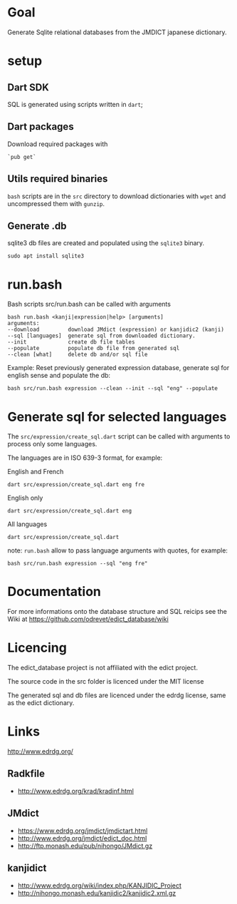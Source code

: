 # Goal

Generate Sqlite relational databases from the JMDICT japanese dictionary.

# setup

## Dart SDK 

SQL is generated using scripts written in `dart`; 

## Dart packages

Download required packages with

	`pub get`

## Utils required binaries

`bash` scripts are in the `src` directory to download dictionaries with `wget` and uncompressed them with `gunzip`.


## Generate .db 

sqlite3 db files are created and populated using the `sqlite3` binary.

```
sudo apt install sqlite3
```

# run.bash

Bash scripts src/run.bash can be called with arguments

    bash run.bash <kanji|expression|help> [arguments]
    arguments:
    --download         download JMdict (expression) or kanjidic2 (kanji)
    --sql [languages]  generate sql from downloaded dictionary.
    --init             create db file tables
    --populate         populate db file from generated sql
    --clean [what]     delete db and/or sql file



Example: Reset previously generated expression database, generate sql for english sense and populate the db: 

```
bash src/run.bash expression --clean --init --sql "eng" --populate
```

# Generate sql for selected languages

The `src/expression/create_sql.dart` script can be called with arguments to process only some languages.

The languages are in ISO 639-3 format, for example: 

English and French

```
dart src/expression/create_sql.dart eng fre
```

English only

```
dart src/expression/create_sql.dart eng
```

All languages

```
dart src/expression/create_sql.dart
```

note: `run.bash`  allow to pass language arguments with quotes, for example: 

```
bash src/run.bash expression --sql "eng fre"
```

# Documentation

For more informations onto the database structure and SQL reicips see the Wiki at https://github.com/odrevet/edict_database/wiki

# Licencing

The edict_database project is not affiliated with the edict project. 

The source code in the src folder is licenced under the MIT license

The generated sql and db files are licenced under the edrdg license, same as the edict dictionary.

# Links

http://www.edrdg.org/

## Radkfile

* http://www.edrdg.org/krad/kradinf.html

## JMdict

* https://www.edrdg.org/jmdict/jmdictart.html
* http://www.edrdg.org/jmdict/edict_doc.html
* http://ftp.monash.edu/pub/nihongo/JMdict.gz

## kanjidict

* http://www.edrdg.org/wiki/index.php/KANJIDIC_Project
* http://nihongo.monash.edu/kanjidic2/kanjidic2.xml.gz
